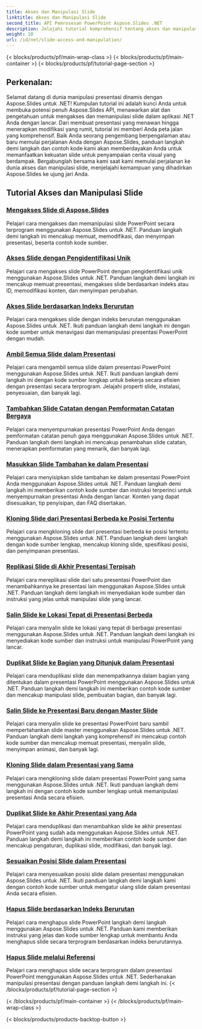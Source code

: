 ```yaml
---
title: Akses dan Manipulasi Slide
linktitle: Akses dan Manipulasi Slide
second_title: API Pemrosesan PowerPoint Aspose.Slides .NET
description: Jelajahi tutorial komprehensif tentang akses dan manipulasi slide menggunakan Aspose.Slides untuk .NET. Belajar membuat, memodifikasi, dan menyempurnakan presentasi secara terprogram.
weight: 10
url: /id/net/slide-access-and-manipulation/
---
```


{< blocks/products/pf/main-wrap-class >}
{< blocks/products/pf/main-container >}
{< blocks/products/pf/tutorial-page-section >}

## Perkenalan:

Selamat datang di dunia manipulasi presentasi dinamis dengan Aspose.Slides untuk .NET! Kumpulan tutorial ini adalah kunci Anda untuk membuka potensi penuh Aspose.Slides API, menawarkan alat dan pengetahuan untuk mengakses dan memanipulasi slide dalam aplikasi .NET Anda dengan lancar. Dari membuat presentasi yang menawan hingga menerapkan modifikasi yang rumit, tutorial ini memberi Anda peta jalan yang komprehensif. Baik Anda seorang pengembang berpengalaman atau baru memulai perjalanan Anda dengan Aspose.Slides, panduan langkah demi langkah dan contoh kode kami akan memberdayakan Anda untuk memanfaatkan kekuatan slide untuk penyampaian cerita visual yang berdampak. Bergabunglah bersama kami saat kami memulai perjalanan ke dunia akses dan manipulasi slide, menjelajahi kemampuan yang dihadirkan Aspose.Slides ke ujung jari Anda.

## Tutorial Akses dan Manipulasi Slide
### [Mengakses Slide di Aspose.Slides](./accessing-slides/)
Pelajari cara mengakses dan memanipulasi slide PowerPoint secara terprogram menggunakan Aspose.Slides untuk .NET. Panduan langkah demi langkah ini mencakup memuat, memodifikasi, dan menyimpan presentasi, beserta contoh kode sumber.
### [Akses Slide dengan Pengidentifikasi Unik](./access-slide-by-id/)
Pelajari cara mengakses slide PowerPoint dengan pengidentifikasi unik menggunakan Aspose.Slides untuk .NET. Panduan langkah demi langkah ini mencakup memuat presentasi, mengakses slide berdasarkan indeks atau ID, memodifikasi konten, dan menyimpan perubahan.
### [Akses Slide berdasarkan Indeks Berurutan](./access-slide-by-index/)
Pelajari cara mengakses slide dengan indeks berurutan menggunakan Aspose.Slides untuk .NET. Ikuti panduan langkah demi langkah ini dengan kode sumber untuk menavigasi dan memanipulasi presentasi PowerPoint dengan mudah.
### [Ambil Semua Slide dalam Presentasi](./access-all-slides/)
Pelajari cara mengambil semua slide dalam presentasi PowerPoint menggunakan Aspose.Slides untuk .NET. Ikuti panduan langkah demi langkah ini dengan kode sumber lengkap untuk bekerja secara efisien dengan presentasi secara terprogram. Jelajahi properti slide, instalasi, penyesuaian, dan banyak lagi.
### [Tambahkan Slide Catatan dengan Pemformatan Catatan Bergaya](./add-notes-slide-with-notes-style/)
Pelajari cara menyempurnakan presentasi PowerPoint Anda dengan pemformatan catatan penuh gaya menggunakan Aspose.Slides untuk .NET. Panduan langkah demi langkah ini mencakup penambahan slide catatan, menerapkan pemformatan yang menarik, dan banyak lagi.
### [Masukkan Slide Tambahan ke dalam Presentasi](./add-slides/)
Pelajari cara menyisipkan slide tambahan ke dalam presentasi PowerPoint Anda menggunakan Aspose.Slides untuk .NET. Panduan langkah demi langkah ini memberikan contoh kode sumber dan instruksi terperinci untuk menyempurnakan presentasi Anda dengan lancar. Konten yang dapat disesuaikan, tip penyisipan, dan FAQ disertakan.
### [Kloning Slide dari Presentasi Berbeda ke Posisi Tertentu](./clone-slide-from-another-presentation-specified-position/)
Pelajari cara mengkloning slide dari presentasi berbeda ke posisi tertentu menggunakan Aspose.Slides untuk .NET. Panduan langkah demi langkah dengan kode sumber lengkap, mencakup kloning slide, spesifikasi posisi, dan penyimpanan presentasi.
### [Replikasi Slide di Akhir Presentasi Terpisah](./clone-slide-end-of-another-presentation/)
Pelajari cara mereplikasi slide dari satu presentasi PowerPoint dan menambahkannya ke presentasi lain menggunakan Aspose.Slides untuk .NET. Panduan langkah demi langkah ini menyediakan kode sumber dan instruksi yang jelas untuk manipulasi slide yang lancar.
### [Salin Slide ke Lokasi Tepat di Presentasi Berbeda](./clone-slide-to-specific-position-in-another-presentation/)
Pelajari cara menyalin slide ke lokasi yang tepat di berbagai presentasi menggunakan Aspose.Slides untuk .NET. Panduan langkah demi langkah ini menyediakan kode sumber dan instruksi untuk manipulasi PowerPoint yang lancar.
### [Duplikat Slide ke Bagian yang Ditunjuk dalam Presentasi](./clone-slide-into-specified-section/)
Pelajari cara menduplikasi slide dan menempatkannya dalam bagian yang ditentukan dalam presentasi PowerPoint menggunakan Aspose.Slides untuk .NET. Panduan langkah demi langkah ini memberikan contoh kode sumber dan mencakup manipulasi slide, pembuatan bagian, dan banyak lagi.
### [Salin Slide ke Presentasi Baru dengan Master Slide](./clone-slide-to-another-presentation-with-master/)
Pelajari cara menyalin slide ke presentasi PowerPoint baru sambil mempertahankan slide master menggunakan Aspose.Slides untuk .NET. Panduan langkah demi langkah yang komprehensif ini mencakup contoh kode sumber dan mencakup memuat presentasi, menyalin slide, menyimpan animasi, dan banyak lagi.
### [Kloning Slide dalam Presentasi yang Sama](./clone-slide-within-same-presentation/)
Pelajari cara mengkloning slide dalam presentasi PowerPoint yang sama menggunakan Aspose.Slides untuk .NET. Ikuti panduan langkah demi langkah ini dengan contoh kode sumber lengkap untuk memanipulasi presentasi Anda secara efisien.
### [Duplikat Slide ke Akhir Presentasi yang Ada](./clone-slide-within-same-presentation-to-end/)
Pelajari cara menduplikasi dan menambahkan slide ke akhir presentasi PowerPoint yang sudah ada menggunakan Aspose.Slides untuk .NET. Panduan langkah demi langkah ini memberikan contoh kode sumber dan mencakup pengaturan, duplikasi slide, modifikasi, dan banyak lagi.
### [Sesuaikan Posisi Slide dalam Presentasi](./change-slide-position/)
Pelajari cara menyesuaikan posisi slide dalam presentasi menggunakan Aspose.Slides untuk .NET. Ikuti panduan langkah demi langkah kami dengan contoh kode sumber untuk mengatur ulang slide dalam presentasi Anda secara efisien.
### [Hapus Slide berdasarkan Indeks Berurutan](./remove-slide-using-index/)
Pelajari cara menghapus slide PowerPoint langkah demi langkah menggunakan Aspose.Slides untuk .NET. Panduan kami memberikan instruksi yang jelas dan kode sumber lengkap untuk membantu Anda menghapus slide secara terprogram berdasarkan indeks berurutannya.
### [Hapus Slide melalui Referensi](./remove-slide-using-reference/)
Pelajari cara menghapus slide secara terprogram dalam presentasi PowerPoint menggunakan Aspose.Slides untuk .NET. Sederhanakan manipulasi presentasi dengan panduan langkah demi langkah ini.
{< /blocks/products/pf/tutorial-page-section >}

{< /blocks/products/pf/main-container >}
{< /blocks/products/pf/main-wrap-class >}

{< blocks/products/products-backtop-button >}
